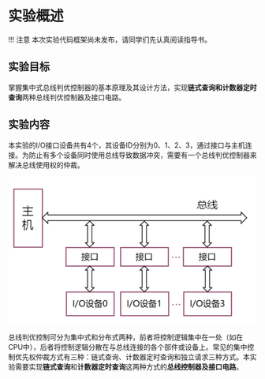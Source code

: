 # 实验概述

!!! 注意
	本次实验代码框架尚未发布，请同学们先认真阅读指导书。

## 实验目标

掌握集中式总线判优控制器的基本原理及其设计方法，实现**链式查询和计数器定时查询**两种总线判优控制器及接口电路。

## 实验内容

本实验的I/O接口设备共有4个，其设备ID分别为0、1、2、3，通过接口与主机连接。为防止有多个设备同时使用总线导致数据冲突，需要有一个总线判优控制器来解决总线使用权的仲裁。

![image-20200406101948320](part1.assets/image-20200406101948320.png)

总线判优控制可分为集中式和分布式两种，前者将控制逻辑集中在一处（如在CPU中），后者将控制逻辑分散在与总线连接的各个部件或设备上。常见的集中控制优先权仲裁方式有三种：链式查询、计数器定时查询和独立请求三种方式。本实验需要实现**链式查询**和**计数器定时查询**这两种方式的**总线控制器及接口电路**。
